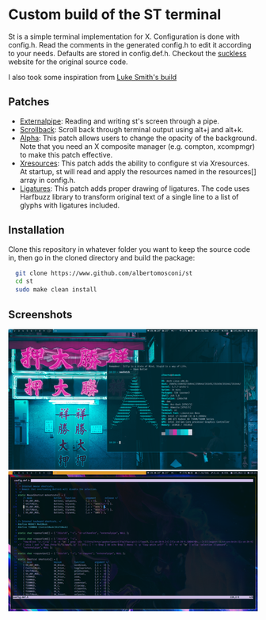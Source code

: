 # Custom build of the ST terminal
St is a simple terminal implementation for X. Configuration is done with config.h. Read the comments in the generated config.h to edit it according to your needs. Defaults are stored in config.def.h. Checkout the [suckless](https://st.suckless.org "st suckless.org website") website for the original source code.  

I also took some inspiration from [Luke Smith's build](https://www.github.com/lukesmithxyz/st "luke smith's build")

## Patches
- [Externalpipe](https://st.suckless.org/patches/externalpipe "externalpipe"): Reading and writing st's screen through a pipe.
- [Scrollback](https://st.suckless.org/patches/scrollback "scrollback"): Scroll back through terminal output using alt+j and alt+k.
- [Alpha](https://st.suckless.org/patches/alpha "alpha"): This patch allows users to change the opacity of the background. Note that you need an X composite manager (e.g. compton, xcompmgr) to make this patch effective.
- [Xresources](https://st.suckless.org/patches/xresources "xresources"): This patch adds the ability to configure st via Xresources. At startup, st will read and apply the resources named in the resources[] array in config.h.
- [Ligatures](https://st.suckless.org/patches/ligatures "ligatures"): This patch adds proper drawing of ligatures. The code uses Harfbuzz library to transform original text of a single line to a list of glyphs with ligatures included.

## Installation
Clone this repository in whatever folder you want to keep the source code in, then go in the cloned directory and build the package:

```bash
  git clone https://www.github.com/albertomosconi/st
  cd st
  sudo make clean install
```

## Screenshots
![blue](https://raw.githubusercontent.com/albertomosconi/st/master/screens/blue.png "blue")
![nvim](https://raw.githubusercontent.com/albertomosconi/st/master/screens/nvim.png "blue")
